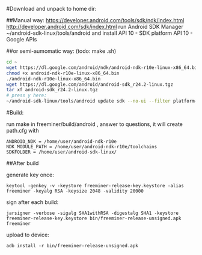 #Download and unpack to home dir:

##Manual way:
https://developer.android.com/tools/sdk/ndk/index.html
http://developer.android.com/sdk/index.html
run Android SDK Manager
~/android-sdk-linux/tools/android
 and install
  API 10 - SDK platform
  API 10 - Google APIs


##or semi-aumomatic way: (todo: make .sh)


```bash
cd ~
wget https://dl.google.com/android/ndk/android-ndk-r10e-linux-x86_64.bin
chmod +x android-ndk-r10e-linux-x86_64.bin
./android-ndk-r10e-linux-x86_64.bin
wget https://dl.google.com/android/android-sdk_r24.2-linux.tgz
tar xf android-sdk_r24.2-linux.tgz
# press y here:
~/android-sdk-linux/tools/android update sdk --no-ui --filter platform-tool,android-10,build-tools-22.0.1
```


#Build:

run make in freeminer/build/android , answer to questions, it will create path.cfg with
```
ANDROID_NDK = /home/user/android-ndk-r10e
NDK_MODULE_PATH = /home/user/android-ndk-r10e/toolchains
SDKFOLDER = /home/user/android-sdk-linux/
```

##After build

generate key once:
```
keytool -genkey -v -keystore freeminer-release-key.keystore -alias freeminer -keyalg RSA -keysize 2048 -validity 20000
```

sign after each build:
```
jarsigner -verbose -sigalg SHA1withRSA -digestalg SHA1 -keystore freeminer-release-key.keystore bin/freeminer-release-unsigned.apk freeminer
```

upload to device:
```
adb install -r bin/freeminer-release-unsigned.apk
```
